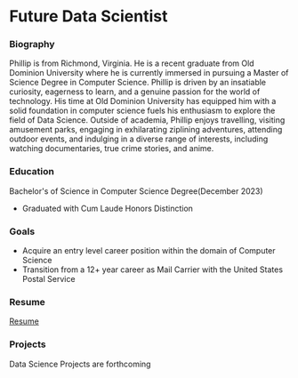 # Future Data Scientist

### Biography
Phillip is from Richmond, Virginia. He is a recent graduate from Old Dominion University where he is currently immersed in pursuing a Master of Science Degree in Computer Science.  Phillip is driven by an insatiable curiosity, eagerness to learn, and a genuine passion for the world of technology.   His time at Old Dominion University has equipped him with a solid foundation in computer science fuels his enthusiasm to explore the field of Data Science. Outside of academia, Phillip enjoys travelling, visiting amusement parks, engaging in exhilarating ziplining adventures, attending outdoor events, and indulging in a diverse range of interests, including watching documentaries, true crime stories, and anime.
### Education
Bachelor's of Science in Computer Science Degree(December 2023)
* Graduated with Cum Laude Honors Distinction 

### Goals
* Acquire an entry level career position within the domain of Computer Science
* Transition from a 12+ year career as Mail Carrier with the United States Postal Service

### Resume
[Resume](https://philewj.github.io/assets/Phillip-Wilson-Resume-Jan-2024.pdf)
### Projects
Data Science Projects are forthcoming


